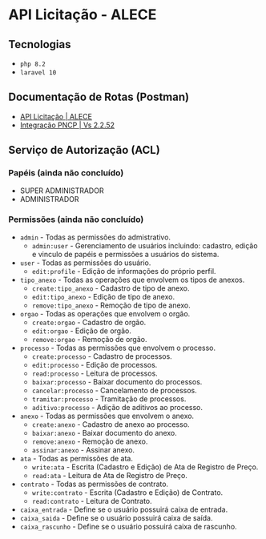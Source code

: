 # API Licitação - ALECE

## Tecnologias 
* `php 8.2`
* `laravel 10`

## Documentação de Rotas (Postman)
* [API Licitação | ALECE](https://documenter.getpostman.com/view/27861358/2s946eADNg#78a2b6dc-66f6-46b7-a127-af4140c29b6f)
* [Integração PNCP | Vs 2.2.52](https://documenter.getpostman.com/view/27861358/2s946o2oSj#7f25cf8b-f5e3-4f27-b9fb-64f1bf534c47)

## Serviço de Autorização (ACL)
### Papéis (ainda não concluído)

* SUPER ADMINISTRADOR
* ADMINISTRADOR

### Permissões (ainda não concluído)

* `admin` - Todas as permissões do admistrativo.
    * `admin:user` - Gerenciamento de usuários incluindo: cadastro, edição e vinculo de papéis e permissões a usuários do sistema.
* `user` - Todas as permissões do usuário.
    * `edit:profile` - Edição de informações do próprio perfil.
* `tipo_anexo` - Todas as operações que envolvem os tipos de anexos.
    * `create:tipo_anexo` - Cadastro de tipo de anexo.
    * `edit:tipo_anexo` - Edição de tipo de anexo.
    * `remove:tipo_anexo` - Remoção de tipo de anexo.
* `orgao` - Todas as operações que envolvem o orgão.
    * `create:orgao` - Cadastro de orgão.
    * `edit:orgao` - Edição de orgão.
    * `remove:orgao` - Remoção de orgão.
* `processo` - Todas as permissões que envolvem o processo.
    * `create:processo` - Cadastro de processos.
    * `edit:processo` - Edição de processos.
    * `read:processo` - Leitura de processos.
    * `baixar:processo` - Baixar documento do processos.
    * `cancelar:processo` - Cancelamento de processos.
    * `tramitar:processo` - Tramitação de processos.
    * `aditivo:processo` - Adição de aditivos ao processo.
* `anexo` - Todas as permissões que envolvem o anexo.
    * `create:anexo` - Cadastro de anexo ao processo.
    * `baixar:anexo` - Baixar documento do anexo.
    * `remove:anexo` - Remoção de anexo.
    * `assinar:anexo` - Assinar anexo.
* `ata` - Todas as permissões de ata.
    * `write:ata` - Escrita (Cadastro e Edição) de Ata de Registro de Preço.
    * `read:ata` - Leitura de Ata de Registro de Preço. 
* `contrato` - Todas as permissões de contrato.
    * `write:contrato` - Escrita (Cadastro e Edição) de Contrato.
    * `read:contrato` - Leitura de Contrato. 
* `caixa_entrada` - Define se o usuário possuirá caixa de entrada.
* `caixa_saida` - Define se o usuário possuirá caixa de saída.
* `caixa_rascunho` - Define se o usuário possuirá caixa de rascunho.
